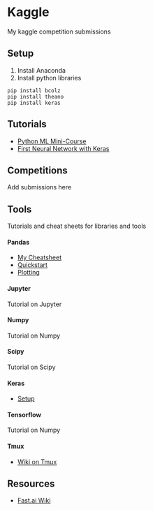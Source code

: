 # Kaggle
My kaggle competition submissions

## Setup

1. Install Anaconda
2. Install python libraries
```
pip install bcolz
pip install theano
pip install keras
```

## Tutorials

* [Python ML Mini-Course](http://machinelearningmastery.com/python-machine-learning-mini-course)
* [First Neural Network with Keras](http://machinelearningmastery.com/tutorial-first-neural-network-python-keras)

## Competitions

Add submissions here

## Tools

Tutorials and cheat sheets for libraries and tools

#### Pandas

* [My Cheatsheet](https://github.com/bfortuner/kaggle-submissions/blob/master/tutorials/titanic/PandasQuickstart.ipynb)
* [Quickstart](http://pandas.pydata.org/pandas-docs/stable/10min.html)
* [Plotting](http://pbpython.com/simple-graphing-pandas.html)

#### Jupyter

Tutorial on Jupyter

#### Numpy

Tutorial on Numpy

#### Scipy

Tutorial on Scipy

#### Keras

* [Setup](http://machinelearningmastery.com/introduction-python-deep-learning-library-keras/)

#### Tensorflow

Tutorial on Numpy


#### Tmux

* [Wiki on Tmux](http://wiki.fast.ai/index.php/Tmux)

## Resources

* [Fast.ai Wiki](http://wiki.fast.ai/index.php/Main_Page)
